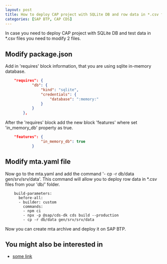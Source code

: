 ```yaml
---
layout: post
title: How to deploy CAP project with SQLite DB and row data in *.csv files to SAP BTP Cloud Platform 
categories: [SAP BTP, CAP CDS]
---
```


In case you need to deploy CAP project with SQLite DB and test data in *.csv files you need to modify 2 files.

## Modify package.json
Add in 'requires' block information, that you are using sqlite in-memory database.

``` JSON
    "requires": {
            "db": {
                "kind": "sqlite",
                "credentials": {
                    "database": ":memory:"
                }
            }
        },
```

After the 'requires' block add the new block 'features' where set 'in_memory_db' property as true.
``` JSON
    "features": {
                "in_memory_db": true
            }
```

## Modify mta.yaml file
Now go to the mta.yaml and add the command '- cp -r db/data gen/srv/srv/data'. This command will allow you to deploy row data in *.csv files from your 'db/' folder.
```
    build-parameters:
      before-all:
      - builder: custom
        commands:
        - npm ci
        - npx -p @sap/cds-dk cds build --production
        - cp -r db/data gen/srv/srv/data
```
Now you can create mta archive and deploy it on SAP BTP.

## You might also be interested in

- [some link](/link)